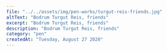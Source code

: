 ```yaml
---
file: "../../assets/img/pen-works/turgut-reis-friends.jpg"
altText: "Bodrum Turgut Reis, friends"
excerpt: "Bodrum Turgut Reis, friends"
description: "Bodrum Turgut Reis, friends"
category: "pen"
createdAt: "Tuesday, August 27 2020"
---
```

